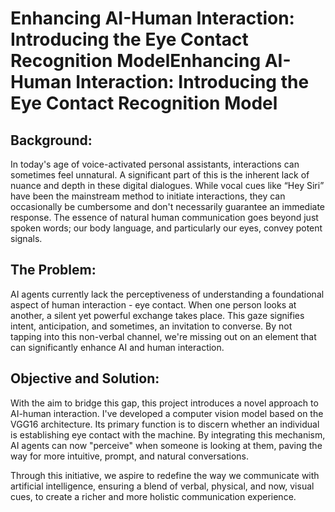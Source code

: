 # Enhancing AI-Human Interaction: Introducing the Eye Contact Recognition ModelEnhancing AI-Human Interaction: Introducing the Eye Contact Recognition Model

## Background:

In today's age of voice-activated personal assistants, interactions can sometimes feel unnatural. A significant part of this is the inherent lack of nuance and depth in these digital dialogues. While vocal cues like “Hey Siri” have been the mainstream method to initiate interactions, they can occasionally be cumbersome and don't necessarily guarantee an immediate response. The essence of natural human communication goes beyond just spoken words; our body language, and particularly our eyes, convey potent signals.

## The Problem:

AI agents currently lack the perceptiveness of understanding a foundational aspect of human interaction - eye contact. When one person looks at another, a silent yet powerful exchange takes place. This gaze signifies intent, anticipation, and sometimes, an invitation to converse. By not tapping into this non-verbal channel, we're missing out on an element that can significantly enhance AI and human interaction.

## Objective and Solution:

With the aim to bridge this gap, this project introduces a novel approach to AI-human interaction. I've developed a computer vision model based on the VGG16 architecture. Its primary function is to discern whether an individual is establishing eye contact with the machine. By integrating this mechanism, AI agents can now "perceive" when someone is looking at them, paving the way for more intuitive, prompt, and natural conversations.

Through this initiative, we aspire to redefine the way we communicate with artificial intelligence, ensuring a blend of verbal, physical, and now, visual cues, to create a richer and more holistic communication experience.

